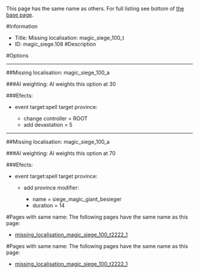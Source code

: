This page has the same name as others. For full listing see bottom of [the base page](missing_localisation_magic_siege_100.md).

#Information
 - Title: Missing localisation: magic_siege_100_t
 - ID: magic_siege.108
#Description

#Options

___
##Missing localisation: magic_siege_100_a

###AI weighting:
AI weights this option at 30


###Efects:<ul><li>event target:spell target province:</li><ul><li>change controller = ROOT</li><li>add devastation = 5</li></ul></ul>

___
##Missing localisation: magic_siege_100_a

###AI weighting:
AI weights this option at 70


###Efects:<ul><li>event target:spell target province:</li><ul><li>add province modifier:</li><ul><li>name = siege_magic_giant_besieger</li><li>duration = 14</li></ul></ul></ul>


#Pages with same name:
The following pages have the same name as this page:
 - [missing_localisation_magic_siege_100_t2222_1](missing_localisation_magic_siege_100_t2222_1.md)


#Pages with same name:
The following pages have the same name as this page:
 - [missing_localisation_magic_siege_100_t2222_1](missing_localisation_magic_siege_100_t2222_1.md)
